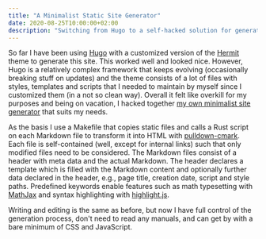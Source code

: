 ```yaml
---
title: "A Minimalist Static Site Generator"
date: 2020-08-25T10:00:00+02:00
description: "Switching from Hugo to a self-hacked solution for generating this static site."
---
```


So far I have been using [Hugo](https://gohugo.io/) with a customized version of the [Hermit](https://github.com/Track3/hermit) theme to generate this site. This worked well and looked nice. However, Hugo is a relatively complex framework that keeps evolving (occasionally breaking stuff on updates) and the theme consists of a lot of files with styles, templates and scripts that I needed to maintain by myself since I customized them (in a not so clean way). Overall it felt like overkill for my purposes and being on vacation, I hacked together [my own minimalist site generator](https://github.com/kldtz/static-site) that suits my needs.

As the basis I use a Makefile that copies static files and calls a Rust script on each Markdown file to transform it into HTML with [pulldown-cmark](https://github.com/raphlinus/pulldown-cmark). Each file is self-contained (well, except for internal links) such that only modified files need to be considered. The Markdown files consist of a header with meta data and the actual Markdown. The header declares a template which is filled with the Markdown content and optionally further data declared in the header, e.g., page title, creation date, script and style paths. Predefined keywords enable features such as math typesetting with [MathJax](https://www.mathjax.org/) and syntax highlighting with [highlight.js](https://highlightjs.org/).

Writing and editing is the same as before, but now I have full control of the generation process, don't need to read any manuals, and can get by with a bare minimum of CSS and JavaScript.